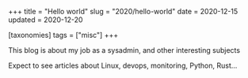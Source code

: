 +++
title = "Hello world"
slug = "2020/hello-world"
date = 2020-12-15
updated = 2020-12-20

[taxonomies]
tags = ["misc"]
+++


This blog is about my job as a sysadmin, and other interesting subjects

Expect to see articles about Linux, devops, monitoring, Python, Rust...